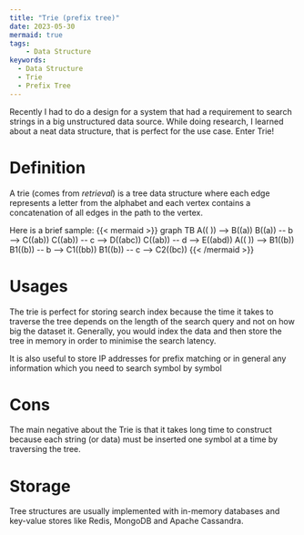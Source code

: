 ```yaml
---
title: "Trie (prefix tree)"
date: 2023-05-30
mermaid: true
tags:
    - Data Structure
keywords:
  - Data Structure
  - Trie
  - Prefix Tree
---
```


Recently I had to do a design for a system that had a requirement to search strings in a big unstructured data source. While doing research, I learned about a neat data structure, that is perfect for the use case. Enter Trie!

<!--more-->

# Definition
A trie (comes from _retrieval_) is a tree data structure where each edge represents a letter from the alphabet and each vertex contains a concatenation of all edges in the path to the vertex.

Here is a brief sample:
{{< mermaid >}}
graph TB
A(( )) --> B((a))
B((a)) -- b --> C((ab))
C((ab)) -- c --> D((abc))
C((ab)) -- d --> E((abd))
A(( )) --> B1((b))
B1((b)) -- b --> C1((bb))
B1((b)) -- c --> C2((bc))
{{< /mermaid >}}

# Usages

The trie is perfect for storing search index because the time it takes to traverse the tree depends on the length of the search query and not on how big the dataset it. Generally, you would index the data and then store the tree in memory in order to minimise the search latency. 

It is also useful to store IP addresses for prefix matching or in general any information which you need to search symbol by symbol

# Cons

The main negative about the Trie is that it takes long time to construct because each string (or data) must be inserted one symbol at a time by traversing the tree. 

# Storage

Tree structures are usually implemented with in-memory databases and key-value stores like Redis, MongoDB and Apache Cassandra.